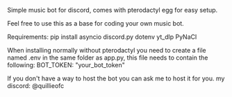 Simple music bot for discord, comes with pterodactyl egg for easy setup.

Feel free to use this as a base for coding your own music bot.


Requirements:
pip install asyncio
discord.py
dotenv
yt_dlp
PyNaCl


When installing normally without pterodactyl you need to create a file named .env in the same folder as app.py, this file needs to contain the following: BOT_TOKEN: "your_bot_token"



If you don't have a way to host the bot you can ask me to host it for you.
my discord: @quillieofc
